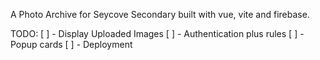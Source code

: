 A Photo Archive for Seycove Secondary built with vue, vite and firebase.

TODO:
 [ ] - Display Uploaded Images
 [ ] - Authentication plus rules
 [ ] - Popup cards
 [ ] - Deployment